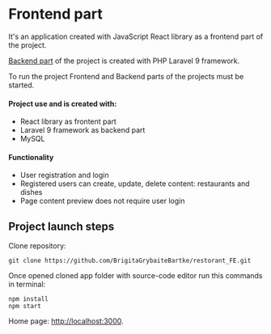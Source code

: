 # Frontend part

It's an application created with JavaScript React library as a frontend part of the project. 

[Backend part](https://github.com/BrigitaGrybaiteBartke/restorant_BE.git) of the project is created with PHP Laravel 9 framework.

To run the project Frontend and Backend parts of the projects must be started.

#### Project use and is created with:
* React library as frontent part
* Laravel 9 framework as backend part
* MySQL

#### Functionality
* User registration and login
* Registered users can create, update, delete content: restaurants and dishes
* Page content preview does not require user login

## Project launch steps
Clone repository:
```
git clone https://github.com/BrigitaGrybaiteBartke/restorant_FE.git
```
Once opened cloned app folder with source-code editor run this commands in terminal: 
```
npm install
npm start
```
Home page: [http://localhost:3000](http://localhost:3000).
